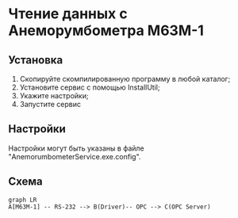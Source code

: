 # Чтение данных с Анеморумбометра M63M-1




## Установка

1. Скопируйте скомпилированную программу в любой каталог;
2. Установите сервис с помощью InstallUtil;
3. Укажите настройки;
4. Запустите сервис

## Настройки

Настройки могут быть указаны в файле "AnemorumbometerService.exe.config".

## Схема
```mermaid
graph LR
A[M63M-1] -- RS-232 --> B(Driver)-- OPC --> C(OPC Server)

```
